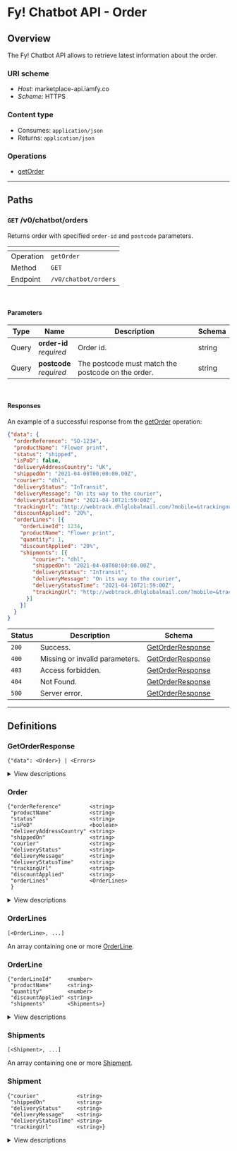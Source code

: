 # Fy! Chatbot API - Order

## Overview
<a name="overview"></a>
The Fy! Chatbot API allows to retrieve latest information about the order.

### URI scheme
* *Host:* marketplace-api.iamfy.co
* *Scheme:* HTTPS

### Content type
* Consumes: `application/json`
* Returns: `application/json`

### Operations
* [getOrder](#getorder)

----

<a name="paths"></a>
## Paths

<a name="getorder"></a>
### `GET` /v0/chatbot/orders

Returns order with specified `order-id` and `postcode` parameters.

|<!--  -->|<!--  -->|
|-|-|
|Operation|`getOrder`|
|Method|`GET`|
|Endpoint|`/v0/chatbot/orders`|
<br>

#### Parameters

|Type|Name|Description|Schema|
|-|-|-|-|
|Query|**order-id** <br>*required*|Order id.|string|
|Query|**postcode** <br>*required*|The postcode must match the postcode on the order. |string|
<br>

#### Responses

An example of a successful response from the [getOrder](#getorder) operation:

```json
{"data": {
  "orderReference": "SO-1234",
  "productName": "Flower print",
  "status": "shipped",
  "isPoD": false,
  "deliveryAddressCountry": "UK",
  "shippedOn": "2021-04-08T00:00:00.00Z",
  "courier": "dhl",
  "deliveryStatus": "InTransit",
  "deliveryMessage": "On its way to the courier",
  "deliveryStatusTime": "2021-04-10T21:59:00Z",
  "trackingUrl": "http://webtrack.dhlglobalmail.com/?mobile=&trackingnumber=123ABC",
  "discountApplied": "20%",
  "orderLines": [{
    "orderLineId": 1234,
    "productName": "Flower print",
    "quantity": 1,
    "discountApplied": "20%",
    "shipments": [{
        "courier": "dhl",
        "shippedOn": "2021-04-08T00:00:00.00Z",
        "deliveryStatus": "InTransit",
        "deliveryMessage": "On its way to the courier",
        "deliveryStatusTime": "2021-04-10T21:59:00Z",
        "trackingUrl": "http://webtrack.dhlglobalmail.com/?mobile=&trackingnumber=123ABC"
      }]
    }]
  }
}
```

|Status|Description|Schema|
|-|-|-|
|`200`|Success.|[GetOrderResponse](#getordersresponse)|
|`400`|Missing or invalid parameters.|[GetOrderResponse](#getordersresponse)|
|`403`|Access forbidden.|[GetOrderResponse](#getordersresponse)|
|`404`|Not Found.|[GetOrderResponse](#getordersresponse)
|`500`|Server error.|[GetOrderResponse](#getordersresponse)|

----

## Definitions
<a name="definitions"></a>

### GetOrderResponse
<a name="getordersresponse"></a>

```
{"data": <Order>} | <Errors>
```

<details>
  <summary>View descriptions</summary>
  
|Name|Description|Schema|
|-|-|-|
|**payload**    <br>*optional*|The payload for the getOrder operation.|[Order](#order)|
|**errors**     <br>*optional*|One or more unexpected errors which occurred during the getOrder operation.|-|

</details>

### Order
<a name="order"></a>

```
{"orderReference"         <string>
 "productName"            <string>
 "status"                 <string>
 "isPoD"                  <boolean>
 "deliveryAddressCountry" <string>
 "shippedOn"              <string>
 "courier"                <string>
 "deliveryStatus"         <string>
 "deliveryMessage"        <string>
 "deliveryStatusTime"     <string>
 "trackingUrl"            <string>
 "discountApplied"        <string>
 "orderLines"             <OrderLines>
 }
```

<details>
  <summary>View descriptions</summary>
  
|Name|Description|Schema|
|-|-|-|
|**orderReference**         <br>*required*|The reference for a specific Fy! order: an "SO-" prefix followed by a series of numbers. |string|
|**productName**            <br>*optional*|The name of the product associated with the order. |string|
|**status**                 <br>*required*|The order's current status. Available statuses:<br> - pending, <br> - acknowledged, <br> - shipped.|string|
|**isPoD**                  <br>*required*|Flag to indicate if order has PoD products or not.|boolean|
|**deliveryAddressCountry** <br>*required*|The recipient's country.|string|
|**shippedOn**              <br>*optional*|The (ISO-8601) datetime when the order was shipped.|string|
|**courier**                <br>*optional*|Courier name.|string|
|**deliveryStatus**         <br>*optional*|Current status of the delivery.|string|
|**deliveryMessage**        <br>*optional*|The latest checkpoint message.|string|
|**deliveryStatusTime**     <br>*optional*|The latest checkpoint (ISO-8601) datetime.|string|
|**trackingUrl**            <br>*optional*|Official tracking url of the courier.|string|
|**discountApplied**        <br>*optional*|Discount applied to the order.|string|
|**orderLines**             <br>*required*|On or more orderlines associated with the order.|[OrderLines](#orderlines)|

</details>

### OrderLines
<a name="orderlines"></a>

```
[<OrderLine>, ...]
```

An array containing one or more [OrderLine](#orderline).

### OrderLine
<a name="orderline"></a>

```
{"orderLineId"     <number>
 "productName"     <string>
 "quantity"        <number>
 "discountApplied" <string>
 "shipments"       <Shipments>}
```

<details>
  <summary>View descriptions</summary>

|Name|Description|Schema|
|-|-|-|
|**orderLineId**     <br>*required*|The identification number of the orderline.|number|
|**productName**     <br>*required*|The name of the product associated with the orderline.|string|
|**quantity**        <br>*required*|The quantity of items in the orderline.|number|
|**discountApplied** <br>*optional*|Discount in percents applied to the product.|string|
|**shipments**       <br>*optional*|One or more shipment updates for the orderline.|[Shipments](#shipments)|

</details>

### Shipments
<a name="shipments"></a>

```
[<Shipment>, ...]
```

An array containing one or more [Shipment](#shipment).

### Shipment
<a name="shipment"></a>

```
{"courier"            <string>
 "shippedOn"          <string>
 "deliveryStatus"     <string>
 "deliveryMessage"    <string>
 "deliveryStatusTime" <string>
 "trackingUrl"        <string>}
```

<details>
  <summary>View descriptions</summary>

|Name|Description|Schema|
|-|-|-|
|**courier**                <br>*optional*|Courier name.|string|
|**shippedOn**              <br>*optional*|The (ISO-8601) datetime when the order was shipped.|string|
|**deliveryStatus**         <br>*optional*|Status of the delivery.|string|
|**deliveryMessage**        <br>*optional*|The checkpoint message.|string|
|**deliveryStatusTime**     <br>*optional*|The checkpoint (ISO-8601) datetime.|string|
|**trackingUrl**            <br>*optional*|Official tracking url of the courier.|string|

</details>